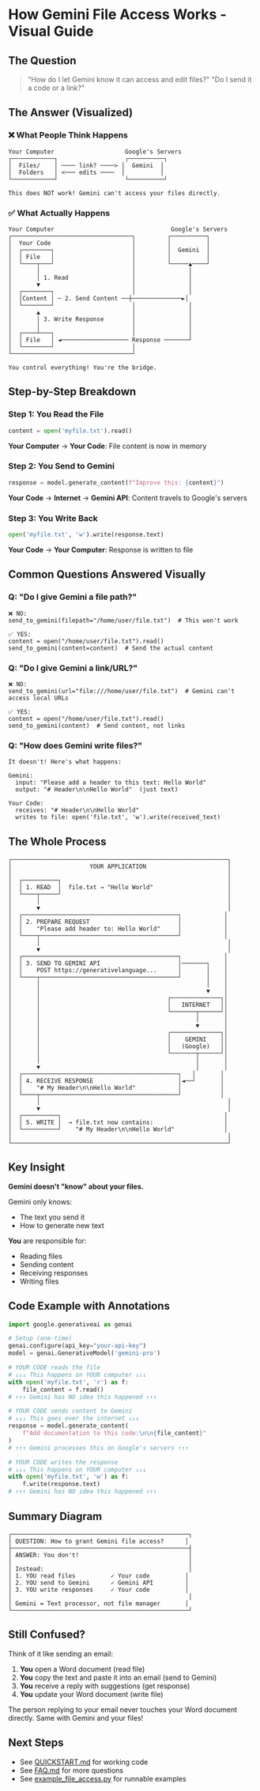 # How Gemini File Access Works - Visual Guide

## The Question
> "How do I let Gemini know it can access and edit files?"
> "Do I send it a code or a link?"

## The Answer (Visualized)

### ❌ What People Think Happens

```
Your Computer                    Google's Servers
┌────────────┐                   ┌──────────┐
│  Files/    │ ──── link? ────> │  Gemini  │
│  Folders   │ <─── edits ────  │          │
└────────────┘                   └──────────┘

This does NOT work! Gemini can't access your files directly.
```

### ✅ What Actually Happens

```
Your Computer                                 Google's Servers
┌──────────────────────────────────┐         ┌──────────┐
│  Your Code                       │         │          │
│  ┌────────┐                      │         │  Gemini  │
│  │ File   │                      │         │          │
│  └────┬───┘                      │         └─────▲────┘
│       │                          │               │
│       │ 1. Read                  │               │
│       ▼                          │               │
│  ┌────────┐                      │               │
│  │Content │ ─ 2. Send Content ──┼──────────────►│
│  └────────┘                      │               │
│       ▲                          │               │
│       │ 3. Write Response        │               │
│       │                          │               │
│  ┌────┴───┐                      │               │
│  │ File   │ ◄─────────────────── Response ───────┘
│  └────────┘                      │
└──────────────────────────────────┘

You control everything! You're the bridge.
```

## Step-by-Step Breakdown

### Step 1: You Read the File
```python
content = open('myfile.txt').read()
```
**Your Computer** → **Your Code**: File content is now in memory

### Step 2: You Send to Gemini
```python
response = model.generate_content(f"Improve this: {content}")
```
**Your Code** → **Internet** → **Gemini API**: Content travels to Google's servers

### Step 3: You Write Back
```python
open('myfile.txt', 'w').write(response.text)
```
**Your Code** → **Your Computer**: Response is written to file

## Common Questions Answered Visually

### Q: "Do I give Gemini a file path?"

```
❌ NO:
send_to_gemini(filepath="/home/user/file.txt")  # This won't work

✅ YES:
content = open("/home/user/file.txt").read()
send_to_gemini(content=content)  # Send the actual content
```

### Q: "Do I give Gemini a link/URL?"

```
❌ NO:
send_to_gemini(url="file:///home/user/file.txt")  # Gemini can't access local URLs

✅ YES:
content = open("/home/user/file.txt").read()
send_to_gemini(content)  # Send content, not links
```

### Q: "How does Gemini write files?"

```
It doesn't! Here's what happens:

Gemini:
  input: "Please add a header to this text: Hello World"
  output: "# Header\n\nHello World"  (just text)

Your Code:
  receives: "# Header\n\nHello World"
  writes to file: open('file.txt', 'w').write(received_text)
```

## The Whole Process

```
┌─────────────────────────────────────────────────────────────┐
│                      YOUR APPLICATION                       │
│                                                             │
│  ┌──────────┐                                               │
│  │ 1. READ  │  file.txt → "Hello World"                     │
│  └────┬─────┘                                               │
│       │                                                     │
│       ▼                                                     │
│  ┌────────────────────────────────────────────┐            │
│  │ 2. PREPARE REQUEST                         │            │
│  │    "Please add header to: Hello World"     │            │
│  └────┬───────────────────────────────────────┘            │
│       │                                                     │
│       ▼                                                     │
│  ┌────────────────────────────────────────────┐            │
│  │ 3. SEND TO GEMINI API                      │───────┐    │
│  │    POST https://generativelanguage...      │       │    │
│  └────┬───────────────────────────────────────┘       │    │
│       │                                               │    │
│       │                                               ▼    │
│       │                                    ┌──────────────┐│
│       │                                    │   INTERNET   ││
│       │                                    └───────┬──────┘│
│       │                                            │       │
│       │                                            ▼       │
│       │                                    ┌──────────────┐│
│       │                                    │    GEMINI    ││
│       │                                    │   (Google)   ││
│       │                                    └───────┬──────┘│
│       │                                            │       │
│       ▼                                            │       │
│  ┌────────────────────────────────────────────┐   │       │
│  │ 4. RECEIVE RESPONSE                        │◄──┘       │
│  │    "# My Header\n\nHello World"            │           │
│  └────┬───────────────────────────────────────┘           │
│       │                                                     │
│       ▼                                                     │
│  ┌──────────┐                                              │
│  │ 5. WRITE │  → file.txt now contains:                    │
│  └──────────┘    "# My Header\n\nHello World"              │
│                                                             │
└─────────────────────────────────────────────────────────────┘
```

## Key Insight

**Gemini doesn't "know" about your files.**

Gemini only knows:
- The text you send it
- How to generate new text

**You** are responsible for:
- Reading files
- Sending content
- Receiving responses
- Writing files

## Code Example with Annotations

```python
import google.generativeai as genai

# Setup (one-time)
genai.configure(api_key="your-api-key")
model = genai.GenerativeModel('gemini-pro')

# YOUR CODE reads the file
# ↓↓↓ This happens on YOUR computer ↓↓↓
with open('myfile.txt', 'r') as f:
    file_content = f.read()
# ↑↑↑ Gemini has NO idea this happened ↑↑↑

# YOUR CODE sends content to Gemini
# ↓↓↓ This goes over the internet ↓↓↓
response = model.generate_content(
    f"Add documentation to this code:\n\n{file_content}"
)
# ↑↑↑ Gemini processes this on Google's servers ↑↑↑

# YOUR CODE writes the response
# ↓↓↓ This happens on YOUR computer ↓↓↓
with open('myfile.txt', 'w') as f:
    f.write(response.text)
# ↑↑↑ Gemini has NO idea this happened ↑↑↑
```

## Summary Diagram

```
┌──────────────────────────────────────────────────┐
│ QUESTION: How to grant Gemini file access?      │
├──────────────────────────────────────────────────┤
│ ANSWER: You don't!                               │
│                                                  │
│ Instead:                                         │
│ 1. YOU read files          ✓ Your code          │
│ 2. YOU send to Gemini      ✓ Gemini API         │
│ 3. YOU write responses     ✓ Your code          │
│                                                  │
│ Gemini = Text processor, not file manager       │
└──────────────────────────────────────────────────┘
```

## Still Confused?

Think of it like sending an email:

1. **You** open a Word document (read file)
2. **You** copy the text and paste it into an email (send to Gemini)
3. **You** receive a reply with suggestions (get response)
4. **You** update your Word document (write file)

The person replying to your email never touches your Word document directly. Same with Gemini and your files!

## Next Steps

- See [QUICKSTART.md](QUICKSTART.md) for working code
- See [FAQ.md](FAQ.md) for more questions
- See [example_file_access.py](example_file_access.py) for runnable examples
